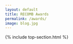 ```yaml
---
layout: default
title: RECOMB Awards
permalink: /awards/
image: blog.jpg
---
```


 {% include top-section.html %}
 
